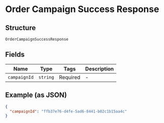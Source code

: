 
# Order Campaign Success Response

## Structure

`OrderCampaignSuccessResponse`

## Fields

| Name | Type | Tags | Description |
|  --- | --- | --- | --- |
| `campaignId` | `string` | Required | - |

## Example (as JSON)

```json
{
  "campaignId": "ffb37e76-d4fe-5ad6-8441-b02c1b15aa4c"
}
```

